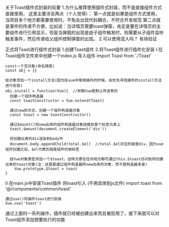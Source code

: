 关于Toast插件式封装的前要
1.为什么推荐使用插件式封装，而不是直接组件方式直接使用，
  这里主要涉及两点（个人觉得）：
  第一点就是如果是组件方式使用，当项目多个地方都需要使用时，不免会出现代码耦合，不符合开发规范
  第二点就是事件的传递不方便，比如说：当详情页需要toast弹窗，肯定是要在详情页的主要组件进行引用显示，但是当弹窗的出现是由子组件触发时，则需要从子组件监听触发事件，然后传递给父组件控制弹窗的出现。
2.可以使用混入吗？
  有待验证

正式将Toast进行插件式封装
1.创建Toast组件
2.将Toast组件进行插件化安装
  Ⅰ.在Toast组件文件夹中创建一个index.js
    导入组件
    import Toast from './Toast'

    const一个空对象(命名随意)
    const obj = {}

    给对象添加一个install方法(因为在vue中使用插件的时候，会优先寻找插件的install方法进行安装)
    obj.install = function(Vue){  //参数Vue是默认传进来的
      创建一个组件构造器
      const toastConstructor = Vue.extend(Toast)

      通过new的方式，创建一个组件构造器对象
      const toast = new toastConstructor()

      通过$mount()将new出来的组件构造器对象挂载到某个标签元素上
      toast.$mount(document.createElement('div'))

      将创建出来的div渲染到body中
      document.body.appendChild(total.$el)  //total.$el对应的就是div，因为vue组件创建之后，$el代表的就是组件的根标签

      给Vue对象原型添加一个$toast，这样方便在任何地方都可通过this.$toast访问到所创建出来的toast对象(注：这里是通过组件构造器所new出来的对象，而不是构造器本身) 
        Vue.prototype.$toast = toast 
    }  

  Ⅱ.在main.js中安装Toast插件
    将toast引入 (不用具体到js文件)
    import toast from '@/components/common/toast' 

    通过use()将插件toast进行安装
    Vue.use('toast')

通过上面的一系列操作，插件就已经被创建出来而且被启用了，接下来就可以对Toast组件添加想要执行的功能